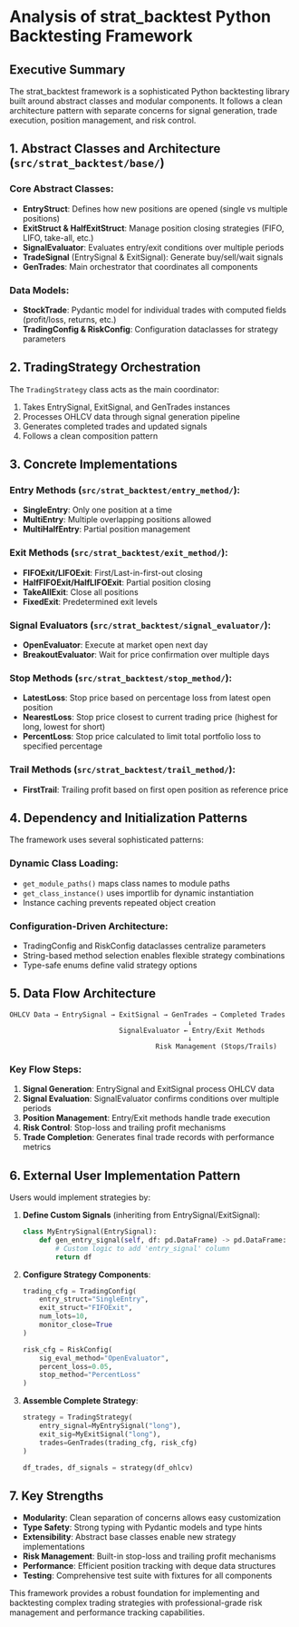 # Analysis of strat_backtest Python Backtesting Framework

## Executive Summary

The strat_backtest framework is a sophisticated Python backtesting library built around abstract classes and modular components. It follows a clean architecture pattern with separate concerns for signal generation, trade execution, position management, and risk control.

## 1. Abstract Classes and Architecture (`src/strat_backtest/base/`)

### Core Abstract Classes:
- **EntryStruct**: Defines how new positions are opened (single vs multiple positions)
- **ExitStruct & HalfExitStruct**: Manage position closing strategies (FIFO, LIFO, take-all, etc.)
- **SignalEvaluator**: Evaluates entry/exit conditions over multiple periods
- **TradeSignal** (EntrySignal & ExitSignal): Generate buy/sell/wait signals
- **GenTrades**: Main orchestrator that coordinates all components

### Data Models:
- **StockTrade**: Pydantic model for individual trades with computed fields (profit/loss, returns, etc.)
- **TradingConfig & RiskConfig**: Configuration dataclasses for strategy parameters

## 2. TradingStrategy Orchestration

The `TradingStrategy` class acts as the main coordinator:
1. Takes EntrySignal, ExitSignal, and GenTrades instances
2. Processes OHLCV data through signal generation pipeline
3. Generates completed trades and updated signals
4. Follows a clean composition pattern

## 3. Concrete Implementations

### Entry Methods (`src/strat_backtest/entry_method/`):
- **SingleEntry**: Only one position at a time
- **MultiEntry**: Multiple overlapping positions allowed
- **MultiHalfEntry**: Partial position management

### Exit Methods (`src/strat_backtest/exit_method/`):
- **FIFOExit/LIFOExit**: First/Last-in-first-out closing
- **HalfFIFOExit/HalfLIFOExit**: Partial position closing
- **TakeAllExit**: Close all positions
- **FixedExit**: Predetermined exit levels

### Signal Evaluators (`src/strat_backtest/signal_evaluator/`):
- **OpenEvaluator**: Execute at market open next day
- **BreakoutEvaluator**: Wait for price confirmation over multiple days

### Stop Methods (`src/strat_backtest/stop_method/`):
- **LatestLoss**: Stop price based on percentage loss from latest open position
- **NearestLoss**: Stop price closest to current trading price (highest for long, lowest for short)
- **PercentLoss**: Stop price calculated to limit total portfolio loss to specified percentage

### Trail Methods (`src/strat_backtest/trail_method/`):
- **FirstTrail**: Trailing profit based on first open position as reference price

## 4. Dependency and Initialization Patterns

The framework uses several sophisticated patterns:

### Dynamic Class Loading:
- `get_module_paths()` maps class names to module paths
- `get_class_instance()` uses importlib for dynamic instantiation
- Instance caching prevents repeated object creation

### Configuration-Driven Architecture:
- TradingConfig and RiskConfig dataclasses centralize parameters
- String-based method selection enables flexible strategy combinations
- Type-safe enums define valid strategy options

## 5. Data Flow Architecture

```
OHLCV Data → EntrySignal → ExitSignal → GenTrades → Completed Trades
                                            ↓
                           SignalEvaluator ← Entry/Exit Methods
                                            ↓
                                    Risk Management (Stops/Trails)
```

### Key Flow Steps:
1. **Signal Generation**: EntrySignal and ExitSignal process OHLCV data
2. **Signal Evaluation**: SignalEvaluator confirms conditions over multiple periods
3. **Position Management**: Entry/Exit methods handle trade execution
4. **Risk Control**: Stop-loss and trailing profit mechanisms
5. **Trade Completion**: Generates final trade records with performance metrics

## 6. External User Implementation Pattern

Users would implement strategies by:

1. **Define Custom Signals** (inheriting from EntrySignal/ExitSignal):
   ```python
   class MyEntrySignal(EntrySignal):
       def gen_entry_signal(self, df: pd.DataFrame) -> pd.DataFrame:
           # Custom logic to add 'entry_signal' column
           return df
   ```

2. **Configure Strategy Components**:
   ```python
   trading_cfg = TradingConfig(
       entry_struct="SingleEntry",
       exit_struct="FIFOExit",
       num_lots=10,
       monitor_close=True
   )

   risk_cfg = RiskConfig(
       sig_eval_method="OpenEvaluator",
       percent_loss=0.05,
       stop_method="PercentLoss"
   )
   ```

3. **Assemble Complete Strategy**:
   ```python
   strategy = TradingStrategy(
       entry_signal=MyEntrySignal("long"),
       exit_sig=MyExitSignal("long"),
       trades=GenTrades(trading_cfg, risk_cfg)
   )

   df_trades, df_signals = strategy(df_ohlcv)
   ```

## 7. Key Strengths

- **Modularity**: Clean separation of concerns allows easy customization
- **Type Safety**: Strong typing with Pydantic models and type hints
- **Extensibility**: Abstract base classes enable new strategy implementations
- **Risk Management**: Built-in stop-loss and trailing profit mechanisms
- **Performance**: Efficient position tracking with deque data structures
- **Testing**: Comprehensive test suite with fixtures for all components

This framework provides a robust foundation for implementing and backtesting complex trading strategies with professional-grade risk management and performance tracking capabilities.